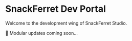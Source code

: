 # SnackFerret Dev Portal

Welcome to the development wing of SnackFerret Studio.

🔧 Modular updates coming soon...